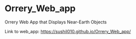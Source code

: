# Orrery_Web_app
Orrery Web App that Displays Near-Earth Objects

Link to web_app: https://sushil010.github.io/Orrery_Web_app/
